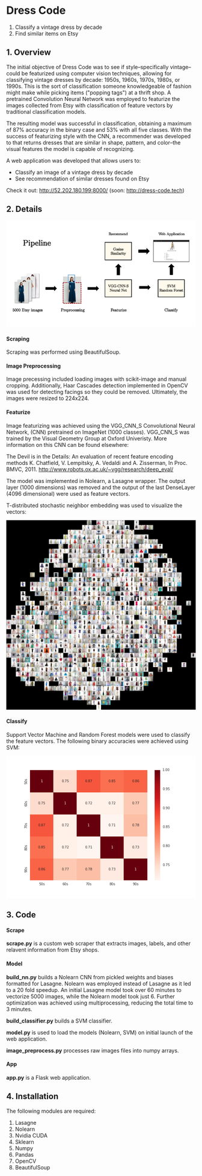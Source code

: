 # Dress Code

1.  Classify a vintage dress by decade
2.  Find similar items on Etsy

## 1. Overview

  The initial objective of Dress Code was to see if style–specifically
  vintage–could be featurized using computer vision techniques, allowing for
  classifying vintage dresses by decade: 1950s, 1960s, 1970s, 1980s,
  or 1990s. This is the sort of classification someone knowledgeable of fashion
  might make while picking items ("popping tags") at a thrift shop. A pretrained
  Convolution Neural Network was employed to featurize the images collected
  from Etsy with classification of feature vectors by traditional
  classification models.

  The resulting model was successful in classification, obtaining a maximum
  of 87% accuracy in the binary case and 53% with all five classes. With the
  success of featurizing style with the CNN, a recommender was developed to
  that returns dresses that are similar in shape, pattern, and color–the
  visual features the model is capable of recognizing.  

  A web application was developed that allows users to:

  * Classify an image of a vintage dress by decade
  * See recommendation of similar dresses found on Etsy

  Check it out: http://52.202.180.199:8000/
                (soon: http://dress-code.tech)


## 2. Details

![alt text](https://github.com/mattybohan/vintage-classifier/blob/master/images/pipeline.jpg "Pipeline")

#### Scraping

Scraping was performed using BeautifulSoup.

#### Image Preprocessing

Image precessing included loading images with scikit-image and manual cropping.
Additionally, Haar Cascades detection implemented in OpenCV was used for detecting
facings so they could be removed. Ultimately, the images were resized to
224x224.

#### Featurize

Image featurizing was achieved using the VGG_CNN_S Convolutional Neural Network,
(CNN) pretrained on ImageNet (1000 classes). VGG_CNN_S was trained by the Visual
Geometry Group at Oxford Univeristy. More information on this CNN can be
found elsewhere:

The Devil is in the Details: An evaluation of recent feature encoding methods
K. Chatfield, V. Lempitsky, A. Vedaldi and A. Zisserman, In Proc. BMVC, 2011.
http://www.robots.ox.ac.uk/~vgg/research/deep_eval/

The model was implemented in Nolearn, a Lasagne wrapper. The output layer
(1000 dimensions) was removed and the output of the last DenseLayer (4096
dimensional) were used as feature vectors.

T-distributed stochastic neighbor embedding was used to visualize the vectors:

![alt text](https://github.com/mattybohan/vintage-classifier/blob/master/images/cnn_embed_2k.jpg "t-SNE")

#### Classify

Support Vector Machine and Random Forest models were used to classify
the feature vectors. The following binary accuracies were achieved using SVM:

![alt text](https://github.com/mattybohan/vintage-classifier/blob/master/images/accuracy.png "Accuracy")


## 3. Code

#### Scrape

**scrape.py** is a custom web scraper that extracts images, labels, and other relavent
information from Etsy shops.

#### Model

**build_nn.py** builds a Nolearn CNN from pickled weights and biases formatted
                for Lasagne. Nolearn was employed instead of Lasagne as it led
                to a 20 fold speedup. An initial Lasagne model took over 60 minutes
                to vectorize 5000 images, while the Nolearn model took just 6.
                Further optimization was achieved using multiprocessing, reducing
                the total time to 3 minutes.

**build_classifier.py** builds a SVM classifier.

**model.py** is used to load the models (Nolearn, SVM) on initial launch of the
                web application.

**image_preprocess.py** processes raw images files into numpy arrays.

#### App

**app.py** is a Flask web application.



## 4. Installation

The following modules are required:

1. Lasagne
2. Nolearn
3. Nvidia CUDA
4. Sklearn
5. Numpy
6. Pandas
7. OpenCV
8. BeautifulSoup
